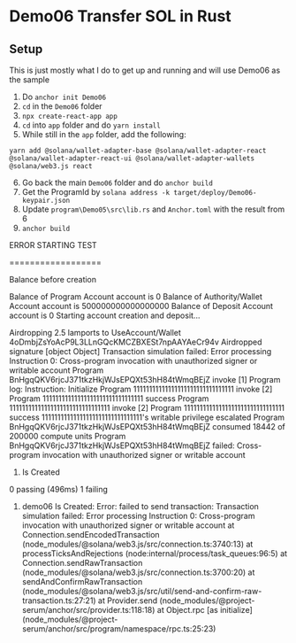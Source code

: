 # Demo06 Transfer SOL in Rust

## Setup
This is just mostly what I do to get up and running and will use Demo06 as the sample
1. Do `anchor init Demo06`
2. `cd` in the `Demo06` folder
3. `npx create-react-app app`
4. `cd` into `app` folder and do `yarn install`
5. While still in the `app` folder, add the following:
```
yarn add @solana/wallet-adapter-base @solana/wallet-adapter-react @solana/wallet-adapter-react-ui @solana/wallet-adapter-wallets @solana/web3.js react
```
6. Go back the main `Demo06` folder and do `anchor build`
7. Get the ProgramId by `solana address -k target/deploy/Demo06-keypair.json`
8. Update `program\Demo05\src\lib.rs` and `Anchor.toml` with the result from 6
9. `anchor build`

ERROR
STARTING TEST

==================

Balance before creation

Balance of Program Account account is 0
Balance of Authority/Wallet Account account is 500000000000000000
Balance of Deposit Account account is 0
Starting account creation and deposit...

Airdropping 2.5 lamports to UseAccount/Wallet 4oDmbjZsYoAcP9L3LLnGQcKMCZBXESt7npAAYAeCr94v
Airdropped signature [object Object]
Transaction simulation failed: Error processing Instruction 0: Cross-program invocation with unauthorized signer or writable account
Program BnHgqQKV6rjcJ371tkzHkjWJsEPQXt53hH84tWmqBEjZ invoke [1]
Program log: Instruction: Initialize
Program 11111111111111111111111111111111 invoke [2]
Program 11111111111111111111111111111111 success
Program 11111111111111111111111111111111 invoke [2]
Program 11111111111111111111111111111111 success
11111111111111111111111111111111's writable privilege escalated
Program BnHgqQKV6rjcJ371tkzHkjWJsEPQXt53hH84tWmqBEjZ consumed 18442 of 200000 compute units
Program BnHgqQKV6rjcJ371tkzHkjWJsEPQXt53hH84tWmqBEjZ failed: Cross-program invocation with unauthorized signer or writable account
1) Is Created


0 passing (496ms)
1 failing

1) demo06
   Is Created:
   Error: failed to send transaction: Transaction simulation failed: Error processing Instruction 0: Cross-program invocation with unauthorized signer or writable account
   at Connection.sendEncodedTransaction (node_modules/@solana/web3.js/src/connection.ts:3740:13)
   at processTicksAndRejections (node:internal/process/task_queues:96:5)
   at Connection.sendRawTransaction (node_modules/@solana/web3.js/src/connection.ts:3700:20)
   at sendAndConfirmRawTransaction (node_modules/@solana/web3.js/src/util/send-and-confirm-raw-transaction.ts:27:21)
   at Provider.send (node_modules/@project-serum/anchor/src/provider.ts:118:18)
   at Object.rpc [as initialize] (node_modules/@project-serum/anchor/src/program/namespace/rpc.ts:25:23)